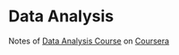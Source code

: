 # Data Analysis

Notes of [Data Analysis Course](https://www.coursera.org/learn/data-analysis-with-python) on [Coursera](https://www.coursera.org)
